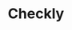 ---
blog: https://blog.checklyhq.com/
logohandle: checklyhq
sort: checklyhq
title: Checkly
twitter: https://x.com/checklyHQ
website: https://www.checklyhq.com/
---